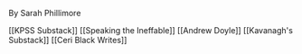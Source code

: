 By Sarah Phillimore

[[KPSS Substack]]
[[Speaking the Ineffable]]
[[Andrew Doyle]]
[[Kavanagh's Substack]]
[[Ceri Black Writes]]
